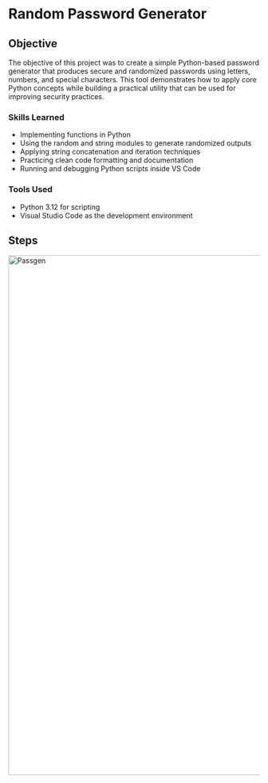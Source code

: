 # Random Password Generator

## Objective

The objective of this project was to create a simple Python-based password generator that produces secure and randomized passwords using letters, numbers, and special characters. This tool demonstrates how to apply core Python concepts while building a practical utility that can be used for improving security practices.

### Skills Learned

- Implementing functions in Python
- Using the random and string modules to generate randomized outputs
- Applying string concatenation and iteration techniques
- Practicing clean code formatting and documentation
- Running and debugging Python scripts inside VS Code

### Tools Used

- Python 3.12 for scripting
- Visual Studio Code as the development environment

## Steps

<img width="1920" height="1040" alt="Passgen" src="https://github.com/user-attachments/assets/f2f66a73-140f-4dd4-a54d-a19e8a4e6e38" />
